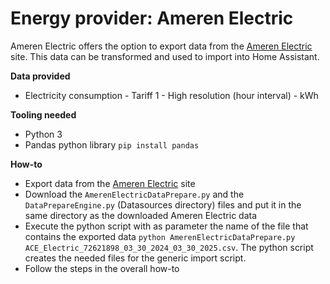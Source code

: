 # Energy provider: Ameren Electric

Ameren Electric offers the option to export data from the [Ameren Electric](https://www.ameren.com/) site. This data can be transformed and used to import into Home Assistant.

**Data provided**
- Electricity consumption - Tariff 1 - High resolution (hour interval) - kWh

**Tooling needed**
- Python 3
- Pandas python library `pip install pandas`

**How-to**
- Export data from the [Ameren Electric](https://www.ameren.com/) site
- Download the `AmerenElectricDataPrepare.py` and the `DataPrepareEngine.py` (Datasources directory) files and put it in the same directory as the downloaded Ameren Electric data
- Execute the python script with as parameter the name of the file that contains the exported data `python AmerenElectricDataPrepare.py ACE_Electric_72621898_03_30_2024_03_30_2025.csv`. The python script creates the needed files for the generic import script.
- Follow the steps in the overall how-to